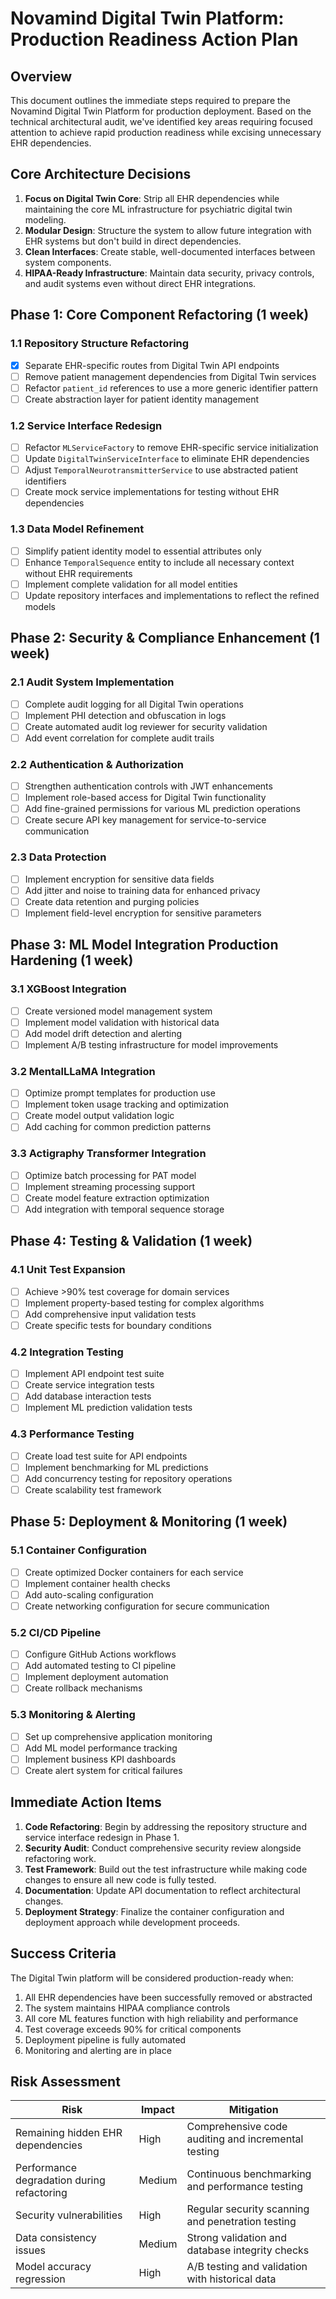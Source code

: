 # Novamind Digital Twin Platform: Production Readiness Action Plan

## Overview

This document outlines the immediate steps required to prepare the Novamind Digital Twin Platform for production deployment. Based on the technical architectural audit, we've identified key areas requiring focused attention to achieve rapid production readiness while excising unnecessary EHR dependencies.

## Core Architecture Decisions

1. **Focus on Digital Twin Core**: Strip all EHR dependencies while maintaining the core ML infrastructure for psychiatric digital twin modeling.
2. **Modular Design**: Structure the system to allow future integration with EHR systems but don't build in direct dependencies.
3. **Clean Interfaces**: Create stable, well-documented interfaces between system components.
4. **HIPAA-Ready Infrastructure**: Maintain data security, privacy controls, and audit systems even without direct EHR integrations.

## Phase 1: Core Component Refactoring (1 week)

### 1.1 Repository Structure Refactoring

- [x] Separate EHR-specific routes from Digital Twin API endpoints
- [ ] Remove patient management dependencies from Digital Twin services
- [ ] Refactor `patient_id` references to use a more generic identifier pattern
- [ ] Create abstraction layer for patient identity management

### 1.2 Service Interface Redesign

- [ ] Refactor `MLServiceFactory` to remove EHR-specific service initialization
- [ ] Update `DigitalTwinServiceInterface` to eliminate EHR dependencies
- [ ] Adjust `TemporalNeurotransmitterService` to use abstracted patient identifiers
- [ ] Create mock service implementations for testing without EHR dependencies

### 1.3 Data Model Refinement

- [ ] Simplify patient identity model to essential attributes only
- [ ] Enhance `TemporalSequence` entity to include all necessary context without EHR requirements
- [ ] Implement complete validation for all model entities
- [ ] Update repository interfaces and implementations to reflect the refined models

## Phase 2: Security & Compliance Enhancement (1 week)

### 2.1 Audit System Implementation

- [ ] Complete audit logging for all Digital Twin operations
- [ ] Implement PHI detection and obfuscation in logs
- [ ] Create automated audit log reviewer for security validation
- [ ] Add event correlation for complete audit trails

### 2.2 Authentication & Authorization

- [ ] Strengthen authentication controls with JWT enhancements
- [ ] Implement role-based access for Digital Twin functionality
- [ ] Add fine-grained permissions for various ML prediction operations
- [ ] Create secure API key management for service-to-service communication

### 2.3 Data Protection

- [ ] Implement encryption for sensitive data fields
- [ ] Add jitter and noise to training data for enhanced privacy
- [ ] Create data retention and purging policies
- [ ] Implement field-level encryption for sensitive parameters

## Phase 3: ML Model Integration Production Hardening (1 week)

### 3.1 XGBoost Integration

- [ ] Create versioned model management system
- [ ] Implement model validation with historical data
- [ ] Add model drift detection and alerting
- [ ] Implement A/B testing infrastructure for model improvements

### 3.2 MentalLLaMA Integration

- [ ] Optimize prompt templates for production use
- [ ] Implement token usage tracking and optimization
- [ ] Create model output validation logic
- [ ] Add caching for common prediction patterns

### 3.3 Actigraphy Transformer Integration

- [ ] Optimize batch processing for PAT model
- [ ] Implement streaming processing support
- [ ] Create model feature extraction optimization
- [ ] Add integration with temporal sequence storage

## Phase 4: Testing & Validation (1 week)

### 4.1 Unit Test Expansion

- [ ] Achieve >90% test coverage for domain services
- [ ] Implement property-based testing for complex algorithms
- [ ] Add comprehensive input validation tests
- [ ] Create specific tests for boundary conditions

### 4.2 Integration Testing

- [ ] Implement API endpoint test suite
- [ ] Create service integration tests
- [ ] Add database interaction tests
- [ ] Implement ML prediction validation tests

### 4.3 Performance Testing

- [ ] Create load test suite for API endpoints
- [ ] Implement benchmarking for ML predictions
- [ ] Add concurrency testing for repository operations
- [ ] Create scalability test framework

## Phase 5: Deployment & Monitoring (1 week)

### 5.1 Container Configuration

- [ ] Create optimized Docker containers for each service
- [ ] Implement container health checks
- [ ] Add auto-scaling configuration
- [ ] Create networking configuration for secure communication

### 5.2 CI/CD Pipeline

- [ ] Configure GitHub Actions workflows
- [ ] Add automated testing to CI pipeline
- [ ] Implement deployment automation
- [ ] Create rollback mechanisms

### 5.3 Monitoring & Alerting

- [ ] Set up comprehensive application monitoring
- [ ] Add ML model performance tracking
- [ ] Implement business KPI dashboards
- [ ] Create alert system for critical failures

## Immediate Action Items

1. **Code Refactoring**: Begin by addressing the repository structure and service interface redesign in Phase 1.
2. **Security Audit**: Conduct comprehensive security review alongside refactoring work.
3. **Test Framework**: Build out the test infrastructure while making code changes to ensure all new code is fully tested.
4. **Documentation**: Update API documentation to reflect architectural changes.
5. **Deployment Strategy**: Finalize the container configuration and deployment approach while development proceeds.

## Success Criteria

The Digital Twin platform will be considered production-ready when:

1. All EHR dependencies have been successfully removed or abstracted
2. The system maintains HIPAA compliance controls
3. All core ML features function with high reliability and performance
4. Test coverage exceeds 90% for critical components
5. Deployment pipeline is fully automated
6. Monitoring and alerting are in place

## Risk Assessment

| Risk | Impact | Mitigation |
|------|--------|------------|
| Remaining hidden EHR dependencies | High | Comprehensive code auditing and incremental testing |
| Performance degradation during refactoring | Medium | Continuous benchmarking and performance testing |
| Security vulnerabilities | High | Regular security scanning and penetration testing |
| Data consistency issues | Medium | Strong validation and database integrity checks |
| Model accuracy regression | High | A/B testing and validation with historical data |